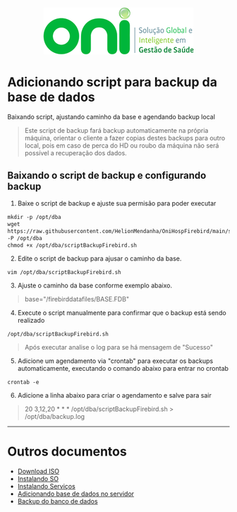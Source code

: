 <h1 align="center">
  <img src="images/oni-logo.png" />
</h1>

# Adicionando script para backup da base de dados

Baixando script, ajustando caminho da base e agendando backup local
>Este script de backup fará backup automaticamente na própria máquina, orientar o cliente a fazer copias destes backups para outro local, pois em caso de perca do HD ou roubo da máquina não será possível a recuperação dos dados.

## Baixando o script de backup e configurando backup

1. Baixe o script de backup e ajuste sua permisão para poder executar
```
mkdir -p /opt/dba
wget https://raw.githubusercontent.com/HelionMendanha/OniHospFirebird/main/scriptBackupFirebird.sh -P /opt/dba
chmod +x /opt/dba/scriptBackupFirebird.sh
```

2. Edite o script de backup para ajusar o caminho da base.
```
vim /opt/dba/scriptBackupFirebird.sh
```

3. Ajuste o caminho da base conforme exemplo abaixo.
>base="/firebirddatafiles/BASE.FDB"

4. Execute o script manualmente para confirmar que o backup está sendo realizado
```
/opt/dba/scriptBackupFirebird.sh
```
>Após executar analise o log para se há mensagem de "Sucesso"

5. Adicione um agendamento via "crontab" para executar os backups automaticamente, executando o comando abaixo para entrar no crontab
```
crontab -e
```
6. Adicione a linha abaixo para criar o agendamento e salve para sair
>20 3,12,20 * * * /opt/dba/scriptBackupFirebird.sh > /opt/dba/backup.log

___
# Outros documentos
- [Download ISO](README.md)
- [Instalando SO](01INSTALLSO.md)
- [Instalando Serviços](02INSTALLBD.md)
- [Adicionando base de dados no servidor](03BASE.md)
- [Backup do banco de dados](04BACKUP.md)



